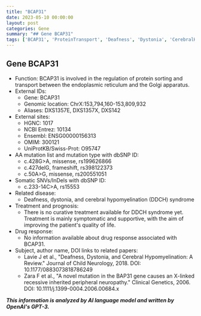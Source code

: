 ```yaml
---
title: "BCAP31"
date: 2023-05-10 00:00:00
layout: post
categories: Gene
summary: "## Gene BCAP31"
tags: ['BCAP31', 'ProteinTransport', 'Deafness', 'Dystonia', 'CerebralHypomyelination', 'MissenseMutation', 'FrameshiftMutation', 'PeripheralNeuropathy']
---
```


## Gene BCAP31
- Function: BCAP31 is involved in the regulation of protein sorting and transport between the endoplasmic reticulum and the Golgi apparatus.
- External IDs:
    - Gene: BCAP31
    - Genomic location: ChrX:153,794,160-153,809,932
    - Aliases: DXS1357E, DXS1357X, DXS142
- External sites:
    - HGNC: 1017
    - NCBI Entrez: 10134
    - Ensembl: ENSG00000156313
    - OMIM: 300121
    - UniProtKB/Swiss-Prot: O95747
- AA mutation list and mutation type with dbSNP ID: 
    - c.428G>A, missense, rs199626866
    - c.427delG, frameshift, rs398122373
    - c.50A>G, missense, rs200551051
- Somatic SNVs/InDels with dbSNP ID: 
    - c.233-14C>A, rs15553
- Related disease: 
    - Deafness, dystonia, and cerebral hypomyelination (DDCH) syndrome
- Treatment and prognosis: 
    - There is no curative treatment available for DDCH syndrome yet. Treatment is mainly symptomatic and supportive, with the aim of improving the patient's quality of life.
- Drug response: 
    - No information available about drug response associated with BCAP31.
- Subject, author name, DOI links to related papers:
    - Lavie J et al., "Deafness, Dystonia, and Cerebral Hypomyelination: A Review." Journal of Child Neurology, 2018. DOI: 10.1177/0883073818786249
    - Zara F et al., "A novel mutation in the BAP31 gene causes an X-linked recessive inherited peripheral neuropathy." Clinical Genetics, 2006. DOI: 10.1111/j.1399-0004.2006.00684.x

**_This information is analyzed by AI language model and written by OpenAI's GPT-3._**